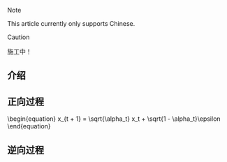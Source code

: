 > [!NOTE]
> This article currently only supports Chinese.

> [!CAUTION]
> 施工中！

<!-- ##{"script":"<script src='https://OmnisyR.github.io/assets/HyperTOC.js'></script>"}## -->

## 介绍


## 正向过程
\begin{equation}
x_{t + 1} = \sqrt{\alpha_t} x_t + \sqrt{1 - \alpha_t}\epsilon
\end{equation}

## 逆向过程
